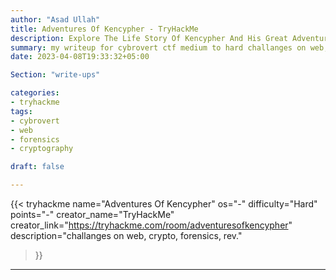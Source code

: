 ```yaml
---
author: "Asad Ullah"
title: Adventures Of Kencypher - TryHackMe
description: Explore The Life Story Of Kencypher And His Great Adventures.
summary: my writeup for cybrovert ctf medium to hard challanges on web, crypto, forensics etc
date: 2023-04-08T19:33:32+05:00

Section: "write-ups"

categories:
- tryhackme
tags:
- cybrovert
- web
- forensics
- cryptography

draft: false

---
```



{{< 
tryhackme 
name="Adventures Of Kencypher" 
os="-" 
difficulty="Hard"  
points="-" 
creator_name="TryHackMe" creator_link="https://tryhackme.com/room/adventuresofkencypher" 
description="challanges on web, crypto, forensics, rev."
>}}

---